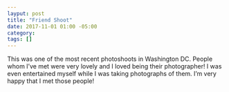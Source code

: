 ```yaml
---
layput: post
title: "Friend Shoot"
date: 2017-11-01 01:00 -05:00
category: 
tags: []
---
```


This was one of the most recent photoshoots in Washington DC. People whom I’ve met were very lovely and I loved being their photographer! I was even entertained myself while I was taking photographs of them. I’m very happy that I met those people!